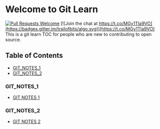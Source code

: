 # Welcome to Git Learn   

[![Pull Requests Welcome](https://img.shields.io/badge/PRs-welcome-brightgreen.svg?style=flat)](http://makeapullrequest.com)  [![Join the chat at https://t.co/MGy1Tla9VO](https://badges.gitter.im/trailofbits/algo.svg)](https://t.co/MGy1Tla9VO)  
This is a git learn TOC for people who are new to contributing to open source. 

## Table of Contents  
- [GIT_NOTES_1](#git-notes-1)
- [GIT_NOTES_2](#git-notes-2)  
### GIT_NOTES_1  
- [GIT NOTES 1](https://magicansk.github.io/LEARN_Git/GIT_NOTES_1)  
### GIT_NOTES_2  
- [GIT NOTES 2](https://magicansk.github.io/LEARN_Git/GIT_NOTES_2)  


